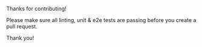 Thanks for contributing!

Please make sure all linting, unit & e2e tests are passing before you create a pull request.

Thank you!

